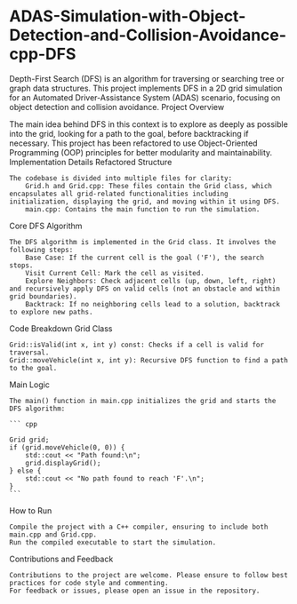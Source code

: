 # ADAS-Simulation-with-Object-Detection-and-Collision-Avoidance-cpp-DFS

Depth-First Search (DFS) is an algorithm for traversing or searching tree or graph data structures. This project implements DFS in a 2D grid simulation for an Automated Driver-Assistance System (ADAS) scenario, focusing on object detection and collision avoidance.
Project Overview

The main idea behind DFS in this context is to explore as deeply as possible into the grid, looking for a path to the goal, before backtracking if necessary. This project has been refactored to use Object-Oriented Programming (OOP) principles for better modularity and maintainability.
Implementation Details
Refactored Structure

    The codebase is divided into multiple files for clarity:
        Grid.h and Grid.cpp: These files contain the Grid class, which encapsulates all grid-related functionalities including initialization, displaying the grid, and moving within it using DFS.
        main.cpp: Contains the main function to run the simulation.

Core DFS Algorithm

    The DFS algorithm is implemented in the Grid class. It involves the following steps:
        Base Case: If the current cell is the goal ('F'), the search stops.
        Visit Current Cell: Mark the cell as visited.
        Explore Neighbors: Check adjacent cells (up, down, left, right) and recursively apply DFS on valid cells (not an obstacle and within grid boundaries).
        Backtrack: If no neighboring cells lead to a solution, backtrack to explore new paths.

Code Breakdown
Grid Class

    Grid::isValid(int x, int y) const: Checks if a cell is valid for traversal.
    Grid::moveVehicle(int x, int y): Recursive DFS function to find a path to the goal.

Main Logic

    The main() function in main.cpp initializes the grid and starts the DFS algorithm:

    ``` cpp

    Grid grid;
    if (grid.moveVehicle(0, 0)) {
        std::cout << "Path found:\n";
        grid.displayGrid();
    } else {
        std::cout << "No path found to reach 'F'.\n";
    }
    ```

How to Run

    Compile the project with a C++ compiler, ensuring to include both main.cpp and Grid.cpp.
    Run the compiled executable to start the simulation.

Contributions and Feedback

    Contributions to the project are welcome. Please ensure to follow best practices for code style and commenting.
    For feedback or issues, please open an issue in the repository.